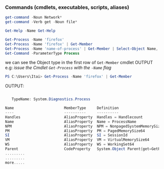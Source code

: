 

### Commands (cmdlets, executables, scripts, aliases)

```PowerShell
get-command -Noun Network*
get-command -Verb get -Noun file*

Get-Help -Name Get-Help

Get-Process -Name 'firefox'
Get-Process -Name 'firefox' | Get-Member
Get-Process -Name 'name-of-process' | Get-Member | Select-Object Name, MemberType
Get-Command -ParameterType Process
```
we can see the Object type in the first row of `Get-Member` cmdlet OUTPUT
e.g:
_issue the Cmdlet `Get-Process` with the `-Name` flag_
```PowerShell
PS C:\Users\Itai> Get-Process -Name 'firefox' | Get-Member
```
OUTPUT:
```PowerShell

   TypeName: System.Diagnostics.Process

Name                       MemberType     Definition
----                       ----------     ----------
Handles                    AliasProperty  Handles = Handlecount
Name                       AliasProperty  Name = ProcessName
NPM                        AliasProperty  NPM = NonpagedSystemMemorySize64
PM                         AliasProperty  PM = PagedMemorySize64
SI                         AliasProperty  SI = SessionId
VM                         AliasProperty  VM = VirtualMemorySize64
WS                         AliasProperty  WS = WorkingSet64
Parent                     CodeProperty   System.Object Parent{get=GetParentProcess;}
.........
.........
more.....
```

